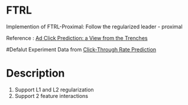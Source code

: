 # FTRLImplemention of FTRL-Proximal: Follow the regularized leader - proximal Reference : [Ad Click Prediction: a View from the Trenches](https://www.eecs.tufts.edu/~dsculley/papers/ad-click-prediction.pdf)#Defalut ExperimentData from [Click-Through Rate Prediction](https://www.kaggle.com/c/avazu-ctr-prediction)# Description1. Support L1 and L2 regularization2. Support 2 feature interactions